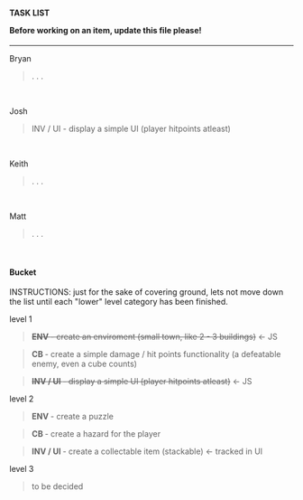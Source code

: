 <h4>TASK LIST <p> Before working on an item, update this file please! </p> </h4> 
<hr/>

Bryan
> . . .

<br />

Josh 
> INV / UI </strong> - display a simple UI (player hitpoints atleast)

<br />

Keith
> . . .

<br />

Matt
> . . .

<br />
<h4> Bucket </h4>

INSTRUCTIONS: just for the sake of covering ground, lets not move down the list until each "lower" level category has been finished.


level 1

> <strike><strong > ENV </strong> - create an enviroment (small town, like 2 - 3 buildings)</strike> <- JS

> <strong > CB </strong> - create a simple damage / hit points functionality (a defeatable enemy, even a cube counts)

> <strike><strong > INV / UI </strong> - display a simple UI (player hitpoints atleast)</strike> <- JS

level 2 

> <strong > ENV </strong> - create a puzzle 

> <strong > CB </strong> - create a hazard for the player 

> <strong > INV / UI </strong> - create a collectable item (stackable) <- tracked in UI

level 3 

> to be decided
